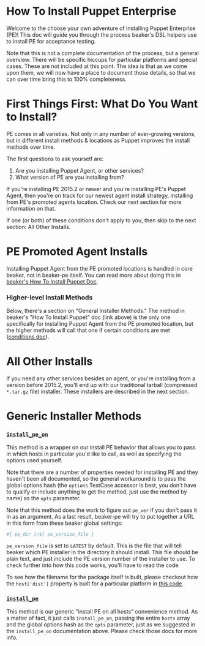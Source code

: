 # How To Install Puppet Enterprise

Welcome to the choose your own adventure of installing Puppet Enterprise (PE)!
This doc will guide you through the process beaker's DSL helpers use to install
PE for acceptance testing.

Note that this is not a complete documentation of the process, but a general
overview. There will be specific hiccups for particular platforms and special
cases. These are not included at this point. The idea is that as we come upon
them, we will now have a place to document those details, so that we can
over time bring this to 100% completeness.

# First Things First: What Do You Want to Install?

PE comes in all varieties. Not only in any number of ever-growing versions, but
in different install methods & locations as Puppet improves the install methods
over time.

The first questions to ask yourself are:

1. Are you installing Puppet Agent, or other services?
1. What version of PE are you installing from?

If you're installing PE 2015.2 or newer and you're installing PE's Puppet Agent,
then you're on track for our newest agent install strategy, installing from PE's
promoted agents location. Check our next section for more information on that.

If one (or both) of these conditions don't apply to you, then skip to the next
section: All Other Installs.

# PE Promoted Agent Installs

Installing Puppet Agent from the PE promoted locations is handled in core beaker,
not in beaker-pe itself. You can read more about doing this in
[beaker's How To Install Puppet Doc](https://github.com/puppetlabs/beaker/tree/master/docs/how_to/install_puppet.md).

### Higher-level Install Methods

Below, there's a section on "General Installer Methods." The method in beaker's
"How To Install Puppet" doc (link above) is the only one specifically for
installing Puppet Agent from the PE promoted location, but the higher methods
will call that one if certain conditions are met 
([conditions doc](http://www.rubydoc.info/github/puppetlabs/beaker/Beaker/DSL/Roles#aio_version%3F-instance_method)).

# All Other Installs

If you need any other services besides an agent, or you're installing from a
version before 2015.2, you'll end up with our traditional tarball (compressed
`*.tar.gz` file) installer. These installers are described in the next section.

# Generic Installer Methods

### [`install_pe_on`](http://www.rubydoc.info/github/puppetlabs/beaker-pe/Beaker/DSL/InstallUtils/PEUtils#install_pe_on-instance_method)

This method is a wrapper on our install PE behavior that allows you to pass in
which hosts in particular you'd like to call, as well as specifying the options
used yourself.

Note that there are a number of properties needed for installing
PE and they haven't been all documented, so the general workaround is to pass
the global options hash (the `options` TestCase accessor is best, you don't have
to qualify or include anything to get the method, just use the method by name)
as the `opts` parameter.

Note that this method does the work to figure out `pe_ver` if you don't pass it
in as an argument. As a last result, beaker-pe will try to put together a URL
in this form from these beaker global settings:

```ruby
#{ pe_dir }/${ pe_version_file }
```

`pe_version_file` is set to `LATEST` by default. This is the file that will tell
beaker which PE installer in the directory it should install. This file should
be plain text, and just include the PE version number of the installer to use.
To check further into how this code works, you'll have to read the code

To see how the filename for the package itself is built, please checkout how the
`host['dist']` property is built for a particular platform in
[this code](https://github.com/puppetlabs/beaker-pe/blob/master/lib/beaker-pe/install/pe_utils.rb#L388-L421).

### [`install_pe`](http://www.rubydoc.info/github/puppetlabs/beaker-pe/Beaker/DSL/InstallUtils/PEUtils#install_pe-instance_method)

This method is our generic "install PE on all hosts" convenience method. As a
matter of fact, it just calls `install_pe_on`, passing the entire `hosts` array
and the global options hash as the `opts` parameter, just as we suggested in the
`install_pe_on` documentation above. Please check those docs for more info.
